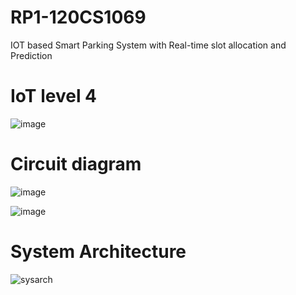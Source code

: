 # RP1-120CS1069
IOT based Smart Parking System with Real-time slot allocation and Prediction
# IoT level 4
![image](https://github.com/suwesh/RP1-120CS1069/assets/83471963/c38ae125-8c1e-42ba-8731-ebee18b81f70)
# Circuit diagram
![image](https://github.com/suwesh/RP1-120CS1069/assets/83471963/94ba9fd1-045c-4941-afd1-4a15c79a2fe7)

![image](https://github.com/suwesh/RP1-120CS1069/assets/83471963/df8718e8-19a2-456e-b64f-5849fb62bfc9)
# System Architecture
![sysarch](https://github.com/suwesh/RP1-120CS1069/assets/83471963/dbcb36ee-f3cc-4a97-8da4-21ac57acadb7)
